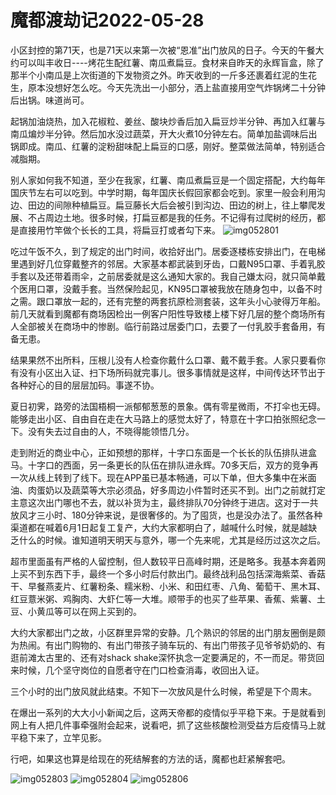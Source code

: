 # 魔都渡劫记2022-05-28

小区封控的第71天，也是71天以来第一次被“恩准”出门放风的日子。今天的午餐大约可以叫丰收日\----烤花生配红薯、南瓜煮扁豆。食材来自昨天的永辉盲盒，除了那半个小南瓜是上次街道的下发物资之外。昨天收到的一斤多还裹着红泥的生花生，原本没想好怎么吃。今天先洗出一小部分，洒上盐直接用空气炸锅烤二十分钟后出锅。味道尚可。

起锅加油烧热，加入花椒粒、姜丝、酸块炒香后加入扁豆炒半分钟、再加入红薯与南瓜煸炒半分钟。然后加水没过蔬菜，开大火煮10分钟左右。简单加盐调味后出锅即成。南瓜、红薯的淀粉甜味配上扁豆的口感，刚好。整菜做法简单，特别适合减脂期。

别人家如何我不知道，至少在我家，红薯、南瓜煮扁豆是一个固定搭配，大约每年国庆节左右可以吃到。中学时期，每年国庆长假回家都会吃到。家里一般会利用沟边、田边的间隙种植扁豆。扁豆藤长大后会被引到沟边、田边的树上，往上攀爬发展、不占周边土地。很多时候，打扁豆都是我的任务。不记得有过爬树的经历，都是直接用竹竿做个长长的工具，将扁豆打或者勾下来。
<img decoding="async" src="https://i0.wp.com/s2.loli.net/2022/05/28/qlStnP9c7skmoO1.jpg?w=640&#038;ssl=1" alt="img052801" data-recalc-dims="1" />

吃过午饭不久，到了规定的出门时间，收拾好出门。居委逐楼栋安排出门，在电梯里遇到好几位穿戴整齐的邻居。大家基本都武装到牙齿，口戴N95口罩、手着乳胶手套以及还带着雨伞，之前居委就是这么通知大家的。我自己嫌太闷，就只简单戴个医用口罩，没戴手套。当然保险起见，KN95口罩被我放在随身包中，以备不时之需。跟口罩放一起的，还有完整的两套抗原检测套装，这年头小心驶得万年船。前几天就看到魔都有商场因检出一例客户阳性导致楼上楼下好几层的整个商场所有人全部被关在商场中的惨剧。临行前路过居委门口，去要了一付乳胶手套备用，有备无患。

结果果然不出所料，压根儿没有人检查你戴什么口罩、戴不戴手套。人家只要看你有没有小区出入证、扫下场所码就完事儿。很多事情就是这样，中间传达环节出于各种好心的目的层层加码。事遂不协。

夏日初霁，路旁的法国梧桐一派郁郁葱葱的景象。偶有零星微雨，不打伞也无碍。能够走出小区、自由自在走在大马路上的感觉太好了，特意在十字口拍张照纪念一下。没有失去过自由的人，不晓得能领悟几分。

走到附近的商业中心，正如预想的那样，十字口东面是一个长长的队伍排队进盒马。十字口的西面，另一条更长的队伍在排队进永辉。70多天后，双方的竞争再一次从线上转到了线下。现在APP虽已基本畅通，可以下单，但大多集中在米面油、肉蛋奶以及蔬菜等大宗必须品，好多周边小件暂时还买不到。出门之前就打定主意这次出门哪也不去，就以补货为主，最终排队70分钟终于进店。这对于一共放风才三小时、180分钟来说，是很奢侈的。为了囤货，也是没办法了。虽然各种渠道都在喊着6月1日起复工复产，大约大家都明白了，越喊什么时候，就是越缺乏什么的时候。谁知道明天明天与意外，哪一个先来呢，尤其是经历过这次之后。

超市里面虽有严格的人留控制，但人数较平日高峰时期，还是略多。我基本奔着网上买不到东西下手，最终一个多小时后付款出门。最终战利品包括深海紫菜、香菇干、早餐燕麦片、红薯粉条、糯米粉、小米、和田红枣、八角、葡萄干、黑木耳、红豆薏米粥、鸡胸肉、大虾仁等一大堆。顺带手的也买了些苹果、香蕉、紫薯、土豆、小黄瓜等可以在网上买到的。

大约大家都出门之故，小区群里异常的安静。几个熟识的邻居的出门朋友圈倒是颇为热闹。有出门购物的、有出门带孩子骑车玩的、有出门带孩子见爷爷奶奶的、有逛前滩太古里的、还有对shack shake深怀执念一定要满足的，不一而足。带货回来时候，几个坚守岗位的自愿者守在门口检查消毒，收回出入证。

三个小时的出门放风就此结束。不知下一次放风是什么时候，希望是下个周末。

在爆出一系列的大大小小新闻之后，这两天帝都的疫情似乎平稳下来。于是就看到网上有人把几件事牵强附会起来，说看吧，抓了这些核酸检测受益方后疫情马上就平稳下来了，立竿见影。

行吧，如果这也算是给现在的死结解套的方法的话，魔都也赶紧解套吧。

<img decoding="async" src="https://i0.wp.com/s2.loli.net/2022/05/28/rw2SRuLtTojZabi.jpg?w=640&#038;ssl=1" alt="img052803" data-recalc-dims="1" />
<img decoding="async" src="https://i0.wp.com/s2.loli.net/2022/05/28/ATkUGYXdpWPR1O2.jpg?w=640&#038;ssl=1" alt="img052804" data-recalc-dims="1" />
<img decoding="async" src="https://i0.wp.com/s2.loli.net/2022/05/28/5vxTaePlIEbHX43.jpg?w=640&#038;ssl=1" alt="img052806" data-recalc-dims="1" />

